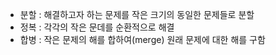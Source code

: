 - 분할 : 해결하고자 하는 문제를 작은 크기의 동일한 문제들로 분할
- 정복 : 각각의 작은 문데를 순환적으로 해결
- 합병 : 작은 문제의 해를 합하여(merge) 원래 문제에 대한 해를 구함